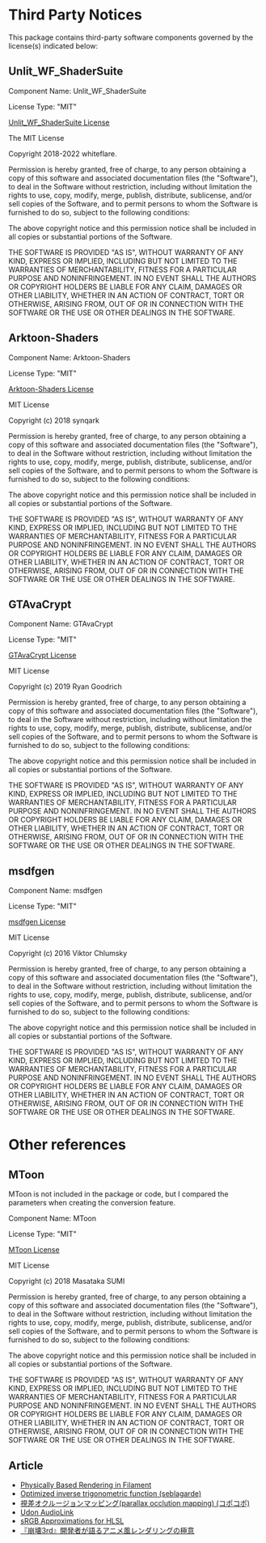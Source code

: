 # Third Party Notices
This package contains third-party software components governed by the license(s) indicated below:

## Unlit_WF_ShaderSuite
Component Name: Unlit_WF_ShaderSuite

License Type: "MIT"

[Unlit_WF_ShaderSuite License](https://github.com/whiteflare/Unlit_WF_ShaderSuite/blob/master/LICENSE)

The MIT License

Copyright 2018-2022 whiteflare.

Permission is hereby granted, free of charge, to any person obtaining a copy of this software and associated documentation files (the "Software"),
to deal in the Software without restriction, including without limitation the rights to use, copy, modify, merge, publish, distribute, sublicense,
and/or sell copies of the Software, and to permit persons to whom the Software is furnished to do so, subject to the following conditions:

The above copyright notice and this permission notice shall be included in all copies or substantial portions of the Software.

THE SOFTWARE IS PROVIDED "AS IS", WITHOUT WARRANTY OF ANY KIND, EXPRESS OR IMPLIED, INCLUDING BUT NOT LIMITED TO THE WARRANTIES OF MERCHANTABILITY,
FITNESS FOR A PARTICULAR PURPOSE AND NONINFRINGEMENT.
IN NO EVENT SHALL THE AUTHORS OR COPYRIGHT HOLDERS BE LIABLE FOR ANY CLAIM, DAMAGES OR OTHER LIABILITY, WHETHER IN AN ACTION OF CONTRACT,
TORT OR OTHERWISE, ARISING FROM, OUT OF OR IN CONNECTION WITH THE SOFTWARE OR THE USE OR OTHER DEALINGS IN THE SOFTWARE.

## Arktoon-Shaders
Component Name: Arktoon-Shaders

License Type: "MIT"

[Arktoon-Shaders License](https://github.com/synqark/Arktoon-Shaders/blob/master/LICENSE)

MIT License

Copyright (c) 2018 synqark

Permission is hereby granted, free of charge, to any person obtaining a copy
of this software and associated documentation files (the "Software"), to deal
in the Software without restriction, including without limitation the rights
to use, copy, modify, merge, publish, distribute, sublicense, and/or sell
copies of the Software, and to permit persons to whom the Software is
furnished to do so, subject to the following conditions:

The above copyright notice and this permission notice shall be included in all
copies or substantial portions of the Software.

THE SOFTWARE IS PROVIDED "AS IS", WITHOUT WARRANTY OF ANY KIND, EXPRESS OR
IMPLIED, INCLUDING BUT NOT LIMITED TO THE WARRANTIES OF MERCHANTABILITY,
FITNESS FOR A PARTICULAR PURPOSE AND NONINFRINGEMENT. IN NO EVENT SHALL THE
AUTHORS OR COPYRIGHT HOLDERS BE LIABLE FOR ANY CLAIM, DAMAGES OR OTHER
LIABILITY, WHETHER IN AN ACTION OF CONTRACT, TORT OR OTHERWISE, ARISING FROM,
OUT OF OR IN CONNECTION WITH THE SOFTWARE OR THE USE OR OTHER DEALINGS IN THE
SOFTWARE.

## GTAvaCrypt
Component Name: GTAvaCrypt

License Type: "MIT"

[GTAvaCrypt License](https://github.com/rygo6/GTAvaCrypt/blob/master/LICENSE)

MIT License

Copyright (c) 2019 Ryan Goodrich

Permission is hereby granted, free of charge, to any person obtaining a copy
of this software and associated documentation files (the "Software"), to deal
in the Software without restriction, including without limitation the rights
to use, copy, modify, merge, publish, distribute, sublicense, and/or sell
copies of the Software, and to permit persons to whom the Software is
furnished to do so, subject to the following conditions:

The above copyright notice and this permission notice shall be included in all
copies or substantial portions of the Software.

THE SOFTWARE IS PROVIDED "AS IS", WITHOUT WARRANTY OF ANY KIND, EXPRESS OR
IMPLIED, INCLUDING BUT NOT LIMITED TO THE WARRANTIES OF MERCHANTABILITY,
FITNESS FOR A PARTICULAR PURPOSE AND NONINFRINGEMENT. IN NO EVENT SHALL THE
AUTHORS OR COPYRIGHT HOLDERS BE LIABLE FOR ANY CLAIM, DAMAGES OR OTHER
LIABILITY, WHETHER IN AN ACTION OF CONTRACT, TORT OR OTHERWISE, ARISING FROM,
OUT OF OR IN CONNECTION WITH THE SOFTWARE OR THE USE OR OTHER DEALINGS IN THE
SOFTWARE.

## msdfgen
Component Name: msdfgen

License Type: "MIT"

[msdfgen License](https://github.com/Chlumsky/msdfgen/blob/master/LICENSE.txt)

MIT License

Copyright (c) 2016 Viktor Chlumsky

Permission is hereby granted, free of charge, to any person obtaining a copy
of this software and associated documentation files (the "Software"), to deal
in the Software without restriction, including without limitation the rights
to use, copy, modify, merge, publish, distribute, sublicense, and/or sell
copies of the Software, and to permit persons to whom the Software is
furnished to do so, subject to the following conditions:

The above copyright notice and this permission notice shall be included in all
copies or substantial portions of the Software.

THE SOFTWARE IS PROVIDED "AS IS", WITHOUT WARRANTY OF ANY KIND, EXPRESS OR
IMPLIED, INCLUDING BUT NOT LIMITED TO THE WARRANTIES OF MERCHANTABILITY,
FITNESS FOR A PARTICULAR PURPOSE AND NONINFRINGEMENT. IN NO EVENT SHALL THE
AUTHORS OR COPYRIGHT HOLDERS BE LIABLE FOR ANY CLAIM, DAMAGES OR OTHER
LIABILITY, WHETHER IN AN ACTION OF CONTRACT, TORT OR OTHERWISE, ARISING FROM,
OUT OF OR IN CONNECTION WITH THE SOFTWARE OR THE USE OR OTHER DEALINGS IN THE
SOFTWARE.

# Other references
## MToon
MToon is not included in the package or code, but I compared the parameters when creating the conversion feature.

Component Name: MToon

License Type: "MIT"

[MToon License](https://github.com/Santarh/MToon/blob/master/LICENSE)

MIT License

Copyright (c) 2018 Masataka SUMI

Permission is hereby granted, free of charge, to any person obtaining a copy
of this software and associated documentation files (the "Software"), to deal
in the Software without restriction, including without limitation the rights
to use, copy, modify, merge, publish, distribute, sublicense, and/or sell
copies of the Software, and to permit persons to whom the Software is
furnished to do so, subject to the following conditions:

The above copyright notice and this permission notice shall be included in all
copies or substantial portions of the Software.

THE SOFTWARE IS PROVIDED "AS IS", WITHOUT WARRANTY OF ANY KIND, EXPRESS OR
IMPLIED, INCLUDING BUT NOT LIMITED TO THE WARRANTIES OF MERCHANTABILITY,
FITNESS FOR A PARTICULAR PURPOSE AND NONINFRINGEMENT. IN NO EVENT SHALL THE
AUTHORS OR COPYRIGHT HOLDERS BE LIABLE FOR ANY CLAIM, DAMAGES OR OTHER
LIABILITY, WHETHER IN AN ACTION OF CONTRACT, TORT OR OTHERWISE, ARISING FROM,
OUT OF OR IN CONNECTION WITH THE SOFTWARE OR THE USE OR OTHER DEALINGS IN THE
SOFTWARE.

## Article
- [Physically Based Rendering in Filament](https://google.github.io/filament/Filament.html)
- [Optimized inverse trigonometric function (seblagarde)](https://seblagarde.wordpress.com/2014/12/01/inverse-trigonometric-functions-gpu-optimization-for-amd-gcn-architecture/)
- [視差オクルージョンマッピング(parallax occlution mapping) (コポコポ)](https://coposuke.hateblo.jp/entry/2019/01/20/043042)
- [Udon AudioLink](https://github.com/llealloo/vrc-udon-audio-link)
- [sRGB Approximations for HLSL](http://chilliant.blogspot.com/2012/08/srgb-approximations-for-hlsl.html?m=1)
- [『崩壊3rd』開発者が語るアニメ風レンダリングの極意](https://learning.unity3d.jp/570/)